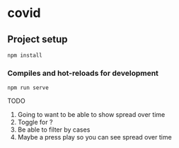# covid

## Project setup
```
npm install
```

### Compiles and hot-reloads for development
```
npm run serve
```

TODO
1. Going to want to be able to show spread over time
1. Toggle for ?
1. Be able to filter by cases
1. Maybe a press play so you can see spread over time
